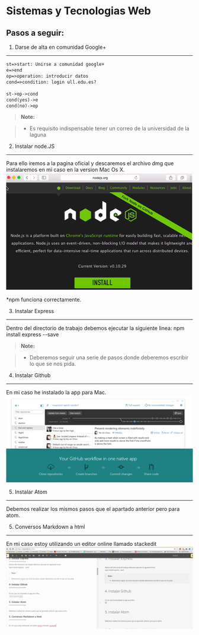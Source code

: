Sistemas y Tecnologias Web
===================

Pasos a seguir:
-------------

1. Darse de alta en comunidad Google+
-------------------

```flow
st=>start: Unirse a comunidad google+
e=>end
op=>operation: introducir datos
cond=>condition: login ull.edu.es?

st->op->cond
cond(yes)->e
cond(no)->op
```

> **Note:**

> - Es requisito indispensable tener un correo de la universidad de la laguna



2. Instalar node.JS
-------------------
Para ello iremos a la pagina oficial y descaremos el archivo dmg que instalaremos en mi caso en la version Mac Os X.
![](images/a.PNG)

*npm funciona correctamente.


3. Instalar Express
-------------------
Dentro del directorio de trabajo debemos ejecutar la siguiente linea:
npm install express --save

> **Note:**

> - Deberemos seguir una serie de pasos donde deberemos escribir lo que se nos pida.

4. Instalar Github
-------------------

En mi caso he instalado la app para Mac.
![](images/b.PNG)

5. Instalar Atom
-------------------

Debemos realizar los mismos pasos que el apartado anterior pero para atom.

5. Conversos Markdown a html
-------------------

En mi caso estoy utilizando un editor online llamado stackedit
![](images/c.PNG)

